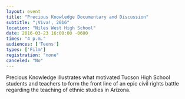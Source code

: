 ```yaml
---
layout: event
title: "Precious Knowledge Documentary and Discussion"
subtitle: "¡Viva!, 2016"
location: "Niles West High School"
date: 2016-03-23 16:00:00 -0600
times: "4 p.m."
audiences: ['Teens']
types: ['Film']
registration: "none"
canceled: "No"
---
```

Precious Knowledge illustrates what motivated Tucson High School students and teachers to form the front line of an epic civil rights battle regarding the teaching of ethnic studies in Arizona.
